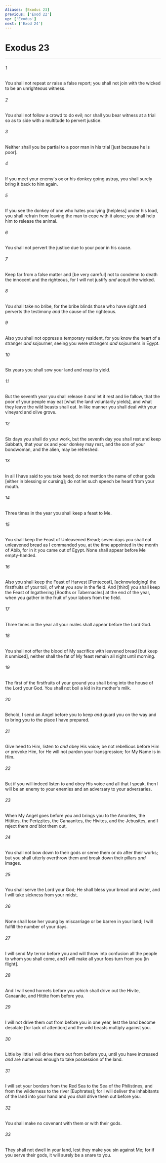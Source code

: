 ```yaml
---
Aliases: [Exodus 23]
previous: ['Exod 22']
up: ['Exodus']
next: ['Exod 24']
---
```

# Exodus 23

***














###### 1 






You shall not repeat _or_ raise a false report; you shall not join with the wicked to be an unrighteous witness. 













###### 2 






You shall not follow a crowd to do evil; nor shall you bear witness at a trial so as to side with a multitude to pervert justice. 













###### 3 






Neither shall you be partial to a poor man in his trial [just because he is poor]. 













###### 4 






If you meet your enemy's ox or his donkey going astray, you shall surely bring it back to him again. 













###### 5 






If you see the donkey of one who hates you lying [helpless] under his load, you shall refrain from leaving the man to cope with it alone; you shall help him to release the animal. 













###### 6 






You shall not pervert the justice due to your poor in his cause. 













###### 7 






Keep far from a false matter and [be very careful] not to condemn to death the innocent and the righteous, for I will not justify _and_ acquit the wicked. 













###### 8 






You shall take no bribe, for the bribe blinds those who have sight and perverts the testimony _and_ the cause of the righteous. 













###### 9 






Also you shall not oppress a temporary resident, for you know the heart of a stranger _and_ sojourner, seeing you were strangers _and_ sojourners in Egypt. 













###### 10 






Six years you shall sow your land and reap its yield. 













###### 11 






But the seventh year you shall release it _and_ let it rest and lie fallow, that the poor of your people may eat [what the land voluntarily yields], and what they leave the wild beasts shall eat. In like manner you shall deal with your vineyard and olive grove. 













###### 12 






Six days you shall do your work, but the seventh day you shall rest and keep Sabbath, that your ox and your donkey may rest, and the son of your bondwoman, and the alien, may be refreshed. 













###### 13 






In all I have said to you take heed; do not mention the name of other gods [either in blessing or cursing]; do not let such speech be heard from your mouth. 













###### 14 






Three times in the year you shall keep a feast to Me. 













###### 15 






You shall keep the Feast of Unleavened Bread; seven days you shall eat unleavened bread as I commanded you, at the time appointed in the month of Abib, for in it you came out of Egypt. None shall appear before Me empty-handed. 













###### 16 






Also you shall keep the Feast of Harvest [Pentecost], [acknowledging] the firstfruits of your toil, of what you sow in the field. And [third] you shall keep the Feast of Ingathering [Booths or Tabernacles] at the end of the year, when you gather in the fruit of your labors from the field. 













###### 17 






Three times in the year all your males shall appear before the Lord God. 













###### 18 






You shall not offer the blood of My sacrifice with leavened bread [but keep it unmixed], neither shall the fat of My feast remain all night until morning. 













###### 19 






The first of the firstfruits of your ground you shall bring into the house of the Lord your God. You shall not boil a kid in its mother's milk. 













###### 20 






Behold, I send an Angel before you to keep _and_ guard you on the way and to bring you to the place I have prepared. 













###### 21 






Give heed to Him, listen to _and_ obey His voice; be not rebellious before Him _or_ provoke Him, for He will not pardon your transgression; for My Name is in Him. 













###### 22 






But if you will indeed listen to and obey His voice and all that I speak, then I will be an enemy to your enemies and an adversary to your adversaries. 













###### 23 






When My Angel goes before you and brings you to the Amorites, the Hittites, the Perizzites, the Canaanites, the Hivites, and the Jebusites, and I reject them _and_ blot them out, 













###### 24 






You shall not bow down to their gods or serve them or do after their works; but you shall utterly overthrow them and break down their pillars _and_ images. 













###### 25 






You shall serve the Lord your God; He shall bless your bread and water, and I will take sickness from your midst. 













###### 26 






None shall lose her young by miscarriage or be barren in your land; I will fulfill the number of your days. 













###### 27 






I will send My terror before you and will throw into confusion all the people to whom you shall come, and I will make all your foes turn from you [in flight]. 













###### 28 






And I will send hornets before you which shall drive out the Hivite, Canaanite, and Hittite from before you. 













###### 29 






I will not drive them out from before you in one year, lest the land become desolate [for lack of attention] and the wild beasts multiply against you. 













###### 30 






Little by little I will drive them out from before you, until you have increased _and_ are numerous enough to take possession of the land. 













###### 31 






I will set your borders from the Red Sea to the Sea of the Philistines, and from the wilderness to the river [Euphrates]; for I will deliver the inhabitants of the land into your hand and you shall drive them out before you. 













###### 32 






You shall make no covenant with them or with their gods. 













###### 33 






They shall not dwell in your land, lest they make you sin against Me; for if you serve their gods, it will surely be a snare to you.
